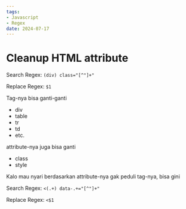 ```yaml
---
tags:
- Javascript
- Regex
date: 2024-07-17
---
```


# Cleanup HTML attribute

Search Regex: `(div) class="[^"]+"`

Replace Regex: `$1`

Tag-nya bisa ganti-ganti
- div
- table
- tr
- td
- etc.

attribute-nya juga bisa ganti
- class
- style

Kalo mau nyari berdasarkan attribute-nya gak peduli tag-nya, bisa gini

Search Regex: `<(.+) data-.+="[^"]+"`

Replace Regex: `<$1`
